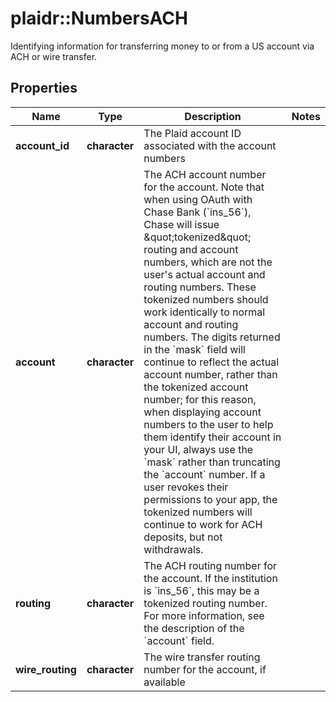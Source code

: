 # plaidr::NumbersACH

Identifying information for transferring money to or from a US account via ACH or wire transfer.

## Properties
Name | Type | Description | Notes
------------ | ------------- | ------------- | -------------
**account_id** | **character** | The Plaid account ID associated with the account numbers | 
**account** | **character** | The ACH account number for the account.  Note that when using OAuth with Chase Bank (&#x60;ins_56&#x60;), Chase will issue \&quot;tokenized\&quot; routing and account numbers, which are not the user&#39;s actual account and routing numbers. These tokenized numbers should work identically to normal account and routing numbers. The digits returned in the &#x60;mask&#x60; field will continue to reflect the actual account number, rather than the tokenized account number; for this reason, when displaying account numbers to the user to help them identify their account in your UI, always use the &#x60;mask&#x60; rather than truncating the &#x60;account&#x60; number. If a user revokes their permissions to your app, the tokenized numbers will continue to work for ACH deposits, but not withdrawals. | 
**routing** | **character** | The ACH routing number for the account. If the institution is &#x60;ins_56&#x60;, this may be a tokenized routing number. For more information, see the description of the &#x60;account&#x60; field. | 
**wire_routing** | **character** | The wire transfer routing number for the account, if available | 


